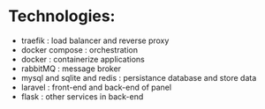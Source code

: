 # Technologies:

- traefik : load balancer and reverse proxy
- docker compose : orchestration 
- docker : containerize applications
- rabbitMQ : message broker
- mysql and sqlite and redis : persistance database and store data
- laravel : front-end and back-end of panel
- flask : other services in back-end
